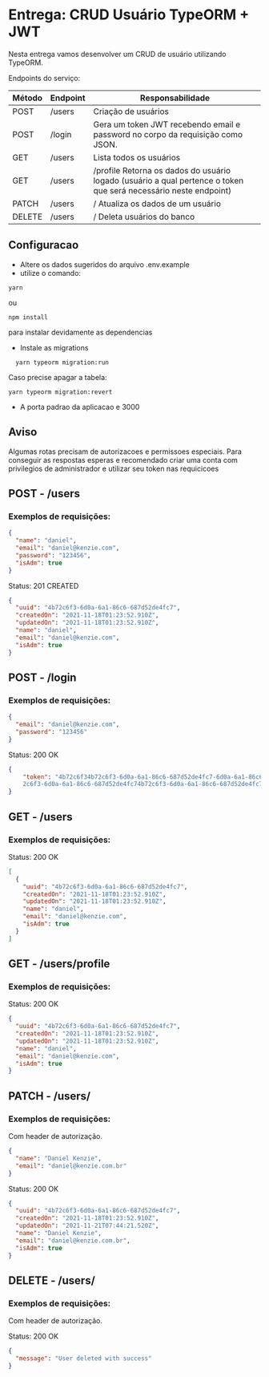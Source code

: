 # Entrega: CRUD Usuário TypeORM + JWT

Nesta entrega vamos desenvolver um CRUD de usuário utilizando TypeORM.

Endpoints do serviço:

| Método | Endpoint | Responsabilidade                                                                                                 |
| ------ | -------- | ---------------------------------------------------------------------------------------------------------------- |
| POST   | /users   | Criação de usuários                                                                                              |
| POST   | /login   | Gera um token JWT recebendo email e password no corpo da requisição como JSON.                                   |
| GET    | /users   | Lista todos os usuários                                                                                          |
| GET    | /users   | /profile Retorna os dados do usuário logado (usuário a qual pertence o token que será necessário neste endpoint) |
| PATCH  | /users   | /<uuid> Atualiza os dados de um usuário                                                                          |
| DELETE | /users   | /<uuid> Deleta usuários do banco                                                                                 |

## Configuracao

- Altere os dados sugeridos do arquivo .env.example
- utilize o comando:

```
yarn
```

ou

```
npm install
```

para instalar devidamente as dependencias

- Instale as migrations

```
  yarn typeorm migration:run

```

Caso precise apagar a tabela:

```
yarn typeorm migration:revert
```

- A porta padrao da aplicacao e 3000

## Aviso

Algumas rotas precisam de autorizacoes e permissoes especiais. Para conseguir as respostas esperas e recomendado criar uma conta com privilegios de administrador e utilizar seu token nas requicicoes

## POST - /users

### Exemplos de requisições:

```json
{
  "name": "daniel",
  "email": "daniel@kenzie.com",
  "password": "123456",
  "isAdm": true
}
```

Status: 201 CREATED

```json
{
  "uuid": "4b72c6f3-6d0a-6a1-86c6-687d52de4fc7",
  "createdOn": "2021-11-18T01:23:52.910Z",
  "updatedOn": "2021-11-18T01:23:52.910Z",
  "name": "daniel",
  "email": "daniel@kenzie.com",
  "isAdm": true
}
```

## POST - /login

### Exemplos de requisições:

```json
{
  "email": "daniel@kenzie.com",
  "password": "123456"
}
```

Status: 200 OK

```json
{
    "token": "4b72c6f34b72c6f3-6d0a-6a1-86c6-687d52de4fc7-6d0a-6a1-86c6-687d
    2c6f3-6d0a-6a1-86c6-687d52de4fc74b72c6f3-6d0a-6a1-86c6-687d52de4fc7",
}
```

## GET - /users

### Exemplos de requisições:

Status: 200 OK

```json
[
  {
    "uuid": "4b72c6f3-6d0a-6a1-86c6-687d52de4fc7",
    "createdOn": "2021-11-18T01:23:52.910Z",
    "updatedOn": "2021-11-18T01:23:52.910Z",
    "name": "daniel",
    "email": "daniel@kenzie.com",
    "isAdm": true
  }
]
```

## GET - /users/profile

### Exemplos de requisições:

Status: 200 OK

```json
{
  "uuid": "4b72c6f3-6d0a-6a1-86c6-687d52de4fc7",
  "createdOn": "2021-11-18T01:23:52.910Z",
  "updatedOn": "2021-11-18T01:23:52.910Z",
  "name": "daniel",
  "email": "daniel@kenzie.com",
  "isAdm": true
}
```

## PATCH - /users/<uuid>

### Exemplos de requisições:

Com header de autorização.

```json
{
  "name": "Daniel Kenzie",
  "email": "daniel@kenzie.com.br"
}
```

Status: 200 OK

```json
{
  "uuid": "4b72c6f3-6d0a-6a1-86c6-687d52de4fc7",
  "createdOn": "2021-11-18T01:23:52.910Z",
  "updatedOn": "2021-11-21T07:44:21.520Z",
  "name": "Daniel Kenzie",
  "email": "daniel@kenzie.com.br",
  "isAdm": true
}
```

## DELETE - /users/<uuid>

### Exemplos de requisições:

Com header de autorização.

Status: 200 OK

```json
{
  "message": "User deleted with success"
}
```
